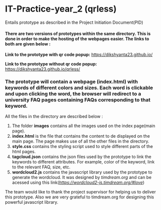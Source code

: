 # IT-Practice-year_2 (qrless)
Entails prototype as described in the Project Initiation Document(PID)

#### There are two versions of prototypes within the same directory. This is done in order to make the hosting of the webpages easier. The links to both are given below :

**Link to the prototype with qr code popup:** https://dikshyanta23.github.io/

**Link to the prototype without qr code popup:** https://dikshyanta23.github.io/qrless/

### The prototype will contain a webpage (index.html) with keywords of different colors and sizes. Each word is clickable and upon clicking the word, the browser will redirect to a university FAQ pages containing FAQs corresponding to that keyword.

All the files in the directory are described below :

 1. The folder **images** contains all the images used on the index page(main page).
 2. **index.html** is the file that contains the content to de displayed on the main page. The page makes use of all the other files in the directory.
 3. **style.css** contains the styling script used to style different parts of the html pages.
 4. **tagcloud.json** contains the json files used by the prototype to link the keywords to different attributes. For example, color of the keyword, link to the relevant FAQ, size, etc.
 5. **wordcloud2.js** contains the javascript library used by the prototype to generate the wordcloud. It was designed by *timdream.org* and can be acessed using this link(*https://wordcloud2-js.timdream.org/#love*)
 
 
 The team would like to thank the project supervisor for helping us to deliver this prototype. Also we are very grateful to timdream.org for designing this powerful javascript library.
